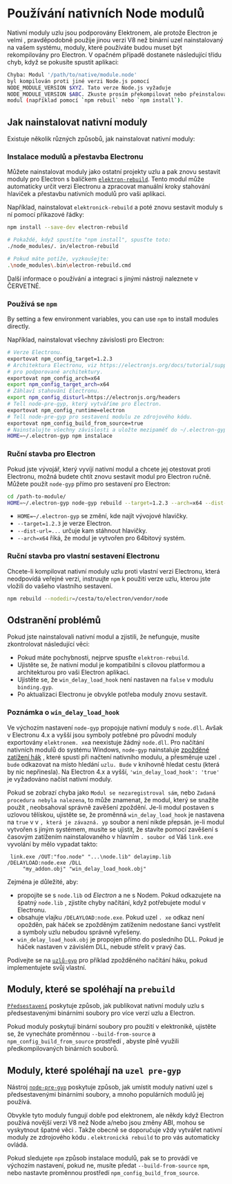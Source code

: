 # Používání nativních Node modulů

Nativní moduly uzlu jsou podporovány Elektronem, ale protože Electron je velmi , pravděpodobně použije jinou verzi V8 než binární uzel nainstalovaný na vašem systému, moduly, které používáte budou muset být rekompilovány pro Electron. V opačném případě dostanete následující třídu chyb, když se pokusíte spustit aplikaci:

```sh
Chyba: Modul '/path/to/native/module.node'
byl kompilován proti jiné verzi Node.js pomocí
NODE_MODULE_VERSION $XYZ. Tato verze Node.js vyžaduje
NODE_MODULE_VERSION $ABC. Zkuste prosím překompilovat nebo přeinstalovat
modul (například pomocí `npm rebuil` nebo `npm install`).
```

## Jak nainstalovat nativní moduly

Existuje několik různých způsobů, jak nainstalovat nativní moduly:

### Instalace modulů a přestavba Electronu

Můžete nainstalovat moduly jako ostatní projekty uzlu a pak znovu sestavit moduly pro Electron s balíčkem [`elektron-rebuild`](https://github.com/electron/electron-rebuild). Tento modul může automaticky určit verzi Electronu a zpracovat manuální kroky stahování hlaviček a přestavbu nativních modulů pro vaši aplikaci.

Například, nainstalovat `elektronick-rebuild` a poté znovu sestavit moduly s ní pomocí příkazové řádky:

```sh
npm install --save-dev electron-rebuild

# Pokaždé, když spustíte "npm install", spusťte toto:
./node_modules/. in/electron-rebuild

# Pokud máte potíže, vyzkoušejte:
.\node_modules\.bin\electron-rebuild.cmd
```

Další informace o používání a integraci s jinými nástroji naleznete v ČERVETNÉ.

### Používá se `npm`

By setting a few environment variables, you can use `npm` to install modules directly.

Například, nainstalovat všechny závislosti pro Electron:

```sh
# Verze Electronu.
exportovat npm_config_target=1.2.3
# Architektura Electronu, viz https://electronjs.org/docs/tutorial/support#supported-platform
# pro podporované architektury.
exportovat npm_config_arch=x64
export npm_config_target_arch=x64
# Záhlaví stahování Electronu.
export npm_config_disturl=https://electronjs.org/headers
# Tell node-pre-gyp, který vytváříme pro Electron.
exportovat npm_config_runtime=electron
# Tell node-pre-gyp pro sestavení modulu ze zdrojového kódu.
exportovat npm_config_build_from_source=true
# Nainstalujte všechny závislosti a uložte mezipaměť do ~/.electron-gyp.
HOME=~/.electron-gyp npm instalace
```

### Ruční stavba pro Electron

Pokud jste vývojář, který vyvíjí nativní modul a chcete jej otestovat proti Electronu, možná budete chtít znovu sestavit modul pro Electron ručně. Můžete použít `node-gyp` přímo pro sestavení pro Electron:

```sh
cd /path-to-module/
HOME=~/.electron-gyp node-gyp rebuild --target=1.2.3 --arch=x64 --dist-url=https://electronjs.org/headers
```

* `HOME=~/.electron-gyp` se změní, kde najít vývojové hlavičky.
* `--target=1.2.3` je verze Electron.
* `--dist-url=...` určuje kam stáhnout hlavičky.
* `--arch=x64` říká, že modul je vytvořen pro 64bitový systém.

### Ruční stavba pro vlastní sestavení Electronu

Chcete-li kompilovat nativní moduly uzlu proti vlastní verzi Electronu, která neodpovídá veřejné verzi, instruujte `npm` k použití verze uzlu, kterou jste vložili do vašeho vlastního sestavení.

```sh
npm rebuild --nodedir=/cesta/to/electron/vendor/node
```

## Odstranění problémů

Pokud jste nainstalovali nativní modul a zjistili, že nefunguje, musíte zkontrolovat následující věci:

* Pokud máte pochybnosti, nejprve spusťte `elektron-rebuild`.
* Ujistěte se, že nativní modul je kompatibilní s cílovou platformou a architekturou pro vaši Electron aplikaci.
* Ujistěte se, že `win_delay_load_hook` není nastaven na `false` v modulu `binding.gyp`.
* Po aktualizaci Electronu je obvykle potřeba moduly znovu sestavit.

### Poznámka o `win_delay_load_hook`

Ve výchozím nastavení `node-gyp` propojuje nativní moduly s `node.dll`. Avšak v Electronu 4.x a vyšší jsou symboly potřebné pro původní moduly exportovány `elektronem. xe`a neexistuje žádný `node.dll`. Pro načítání nativních modulů do systému Windows, `node-gyp` nainstaluje [zpožděné zatížení hák](https://msdn.microsoft.com/en-us/library/z9h1h6ty.aspx) , které spustí při načtení nativního modulu, a přesměruje uzel `. bude` odkazovat na místo hledání `uzlu. Bude` v knihovně hledat cestu (která by nic nepřinesla). Na Electron 4.x a vyšší, `'win_delay_load_hook': 'true'` je vyžadováno načíst nativní moduly.

Pokud se zobrazí chyba jako `Modul se nezaregistroval sám`, nebo `Zadaná
procedura nebyla nalezena`, to může znamenat, že modul, který se snažíte použít , neobsahoval správně zavěšení zpoždění.  Je-li modul postaven s uzlovou tělískou, ujistěte se, že proměnná `win_delay_load_hook` je nastavena na `true` v v `, která je závazná. yp` soubor a není nikde přepsán.  je-li modul vytvořen s jiným systémem, musíte se ujistit, že stavíte pomocí zavěšení s časovým zatížením nainstalovaného v hlavním `. soubor od` Váš `link.exe` vyvolání by mělo vypadat takto:

```plaintext
 link.exe /OUT:"foo.node" "...\node.lib" delayimp.lib /DELAYLOAD:node.exe /DLL
     "my_addon.obj" "win_delay_load_hook.obj"
```

Zejména je důležité, aby:

- propojíte se s `node.lib` od _Electron_ a ne s Nodem. Pokud odkazujete na špatný `node.lib` , zjistíte chyby načítání, když potřebujete modul v Electronu.
- obsahuje vlajku `/DELAYLOAD:node.exe`. Pokud uzel `. xe` odkaz není opožděn, pak háček se zpožděným zatížením nedostane šanci vystřelit a symboly uzlu nebudou správně vyřešeny.
- `win_delay_load_hook.obj` je propojen přímo do posledního DLL. Pokud je háček nastaven v závislém DLL, nebude střelit v pravý čas.

Podívejte se na [`uzlů-gyp`](https://github.com/nodejs/node-gyp/blob/e2401e1395bef1d3c8acec268b42dc5fb71c4a38/src/win_delay_load_hook.cc) pro příklad zpožděného načítání háku, pokud implementujete svůj vlastní.

## Moduly, které se spoléhají na `prebuild`

[`Předsestavení`](https://github.com/prebuild/prebuild) poskytuje způsob, jak publikovat nativní moduly uzlu s předsestavenými binárními soubory pro více verzí uzlu a Electron.

Pokud moduly poskytují binární soubory pro použití v elektronikě, ujistěte se, že vynecháte proměnnou `--build-from-source` a `npm_config_build_from_source` prostředí , abyste plně využili předkompilovaných binárních souborů.

## Moduly, které spoléhají na `uzel pre-gyp`

Nástroj [`node-pre-gyp`](https://github.com/mapbox/node-pre-gyp) poskytuje způsob, jak umístit moduly nativní uzel s předsestavenými binárními soubory, a mnoho populárních modulů jej používá.

Obvykle tyto moduly fungují dobře pod elektronem, ale někdy když Electron používá novější verzi V8 než Node a/nebo jsou změny ABI, mohou se vyskytnout špatné věci . Takže obecně se doporučuje vždy vytvářet nativní moduly ze zdrojového kódu . `elektronická rebuild` to pro vás automaticky ovládá.

Pokud sledujete `npm` způsob instalace modulů, pak se to provádí ve výchozím nastavení, pokud ne, musíte předat `--build-from-source` `npm`, nebo nastavte proměnnou prostředí `npm_config_build_from_source`.
